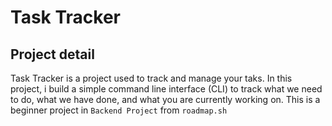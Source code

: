 # Task Tracker
## Project detail
Task Tracker is a project used to track and manage your taks. In this project, i build a simple command line interface (CLI) to track what we need to do, what we have done, and what you are currently working on.
This is a beginner project in `Backend Project` from `roadmap.sh`



